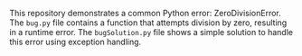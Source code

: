 This repository demonstrates a common Python error: ZeroDivisionError. The `bug.py` file contains a function that attempts division by zero, resulting in a runtime error. The `bugSolution.py` file shows a simple solution to handle this error using exception handling.